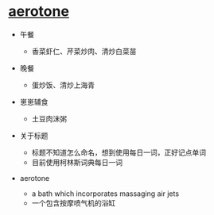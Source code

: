 # [aerotone](https://github.com/jiemaoli/gitblog/issues/3)

- 午餐
   - 香菜虾仁、芹菜炒肉、清炒白菜苗

- 晚餐
   - 蛋炒饭、清炒上海青

- 崽崽辅食
   - 土豆肉沫粥

- 关于标题
   - 标题不知道怎么命名，想到使用每日一词，正好记点单词
   - 目前使用柯林斯词典每日一词

- aerotone
   - a bath which incorporates massaging air jets
   - 一个包含按摩喷气机的浴缸